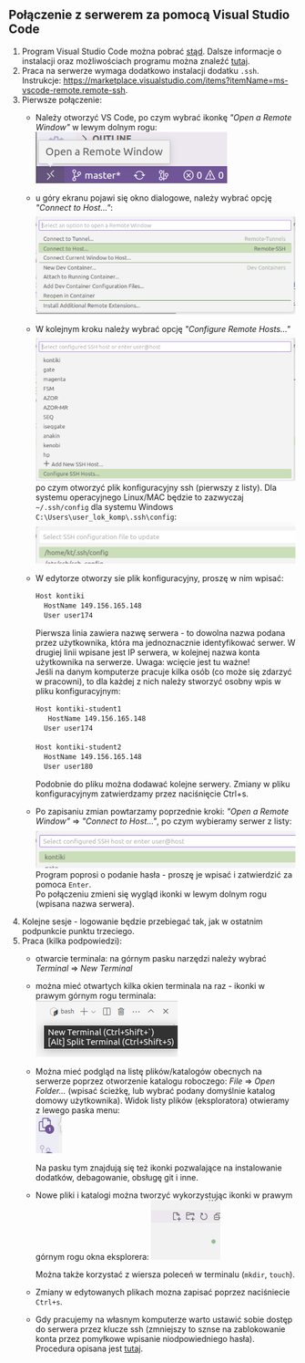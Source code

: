## Połączenie z serwerem za pomocą Visual Studio Code   

1) Program Visual Studio Code można pobrać [stąd](https://code.visualstudio.com/Download). Dalsze informacje o instalacji oraz możliwościach programu można znaleźć [tutaj](https://code.visualstudio.com/docs/setup/setup-overview).  
2) Praca na serwerze wymaga dodatkowo instalacji dodatku `.ssh`. Instrukcje: https://marketplace.visualstudio.com/items?itemName=ms-vscode-remote.remote-ssh.  
3) Pierwsze połączenie:  
   - Należy otworzyć VS Code, po czym wybrać  ikonkę *"Open a Remote Window"* w lewym dolnym  rogu:  
   ![](vscode2.png)  
   - u góry ekranu pojawi się okno dialogowe, należy wybrać opcję *"Connect to Host..."*:  
    ![](vscode3.png)  
   - W kolejnym kroku należy wybrać opcję *"Configure Remote Hosts..."*  
  	![](vscode4.png)  
	po czym otworzyć plik konfiguracyjny ssh (pierwszy z listy). Dla systemu operacyjnego Linux/MAC będzie to zazwyczaj `~/.ssh/config` dla systemu Windows `C:\Users\user_lok_komp\.ssh\config`: 
	![](vscode5.png)  
   - W edytorze otworzy sie plik konfiguracyjny, proszę w nim wpisać: 
     ```bash
	 Host kontiki
       HostName 149.156.165.148
       User user174 
	 ```	  
	 Pierwsza linia zawiera nazwę serwera - to dowolna nazwa podana przez użytkownika, która ma jednoznacznie identyfikować serwer. W drugiej linii wpisane jest IP serwera, w kolejnej nazwa konta użytkownika na serwerze. Uwaga: wcięcie jest tu ważne!   
	 Jeśli na danym komputerze pracuje kilka osób (co może się zdarzyć w pracowni), to dla każdej z nich należy stworzyć osobny wpis w pliku konfiguracyjnym:  
	 ```bash
	 Host kontiki-student1
        HostName 149.156.165.148
       User user174 

     Host kontiki-student2
       HostName 149.156.165.148
       User user180
	 ```   
	 Podobnie do pliku można dodawać kolejne serwery. 
     Zmiany w pliku konfiguracyjnym zatwierdzamy przez naciśnięcie Ctrl+s.

   - Po zapisaniu zmian powtarzamy poprzednie kroki: *"Open a Remote Window"* => *"Connect to Host..."*, po czym wybieramy serwer z listy:  
	![](vscode6.png)  
	Program poprosi o podanie hasła - proszę je wpisać i zatwierdzić za pomoca `Enter`.  
    Po połączeniu zmieni się wygląd ikonki w lewym dolnym rogu (wpisana nazwa serwera).  
4) Kolejne sesje - logowanie będzie przebiegać tak, jak w ostatnim podpunkcie punktu trzeciego.  
5) Praca (kilka podpowiedzi):
   - otwarcie terminala: na górnym pasku narzędzi należy wybrać *Terminal* => *New Terminal*
   - można mieć otwartych kilka okien terminala na raz - ikonki w prawym górnym rogu terminala:     
    ![](vscode7.png)  

   - Można mieć podgląd na listę plików/katalogów obecnych na serwerze poprzez otworzenie katalogu roboczego: *File* => *Open Folder...* (wpisać ścieżkę, lub wybrać podany domyślnie katalog domowy użytkownika). Widok listy plików (eksploratora) otwieramy z lewego paska menu:    
    ![](vscode8.png)   
      
      Na pasku tym znajdują się też ikonki pozwalające na instalowanie dodatków, debagowanie, obsługę git i inne.  
    - Nowe pliki i katalogi można tworzyć wykorzystując ikonki w  prawym górnym rogu okna eksplorera: 
     ![](vscode9.png)   

      Można także korzystać z wiersza poleceń w terminalu (`mkdir`, `touch`).  
   - Zmiany w edytowanych plikach mozna zapisać poprzez naciśniecie `Ctrl+s`.
   - Gdy pracujemy na własnym komputerze warto ustawić sobie dostęp do serwera przez klucze ssh (zmniejszy to sznse na zablokowanie konta przez pomyłkowe wpisanie niodpowiedniego hasła). Procedura opisana jest [tutaj](./ssh-keys.md).  



 


